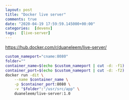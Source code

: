 ```yaml
---
layout: post
title: "Docker live server"
comments: true
date: "2020-04-19 17:59:59.145000+00:00"
categories:  [devenv]
tags:  [live-server]
---
```




https://hub.docker.com/r/duaneleem/live-server/

```bash
custom_nameport="cname:8080"
folder=""
container_name=$(echo $custom_nameport | cut -d: -f1)
container_port=$(echo $custom_nameport | cut -d: -f2)
docker run -dit \
    --name $container_name \
    -p $container_port:8080 \
    -v "$folder":"/usr/src/app" \
    duaneleem/live-server:1.0
```